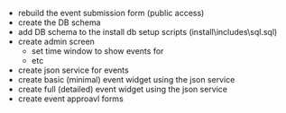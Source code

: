 - rebuild the event submission form (public access)
- create the DB schema
- add DB schema to the install db setup scripts (install\includes\sql.sql)
- create admin screen
  - set time window to show events for
  - etc
- create json service for events
- create basic (minimal) event widget using the json service
- create full (detailed) event widget using the json service
- create event approavl forms
